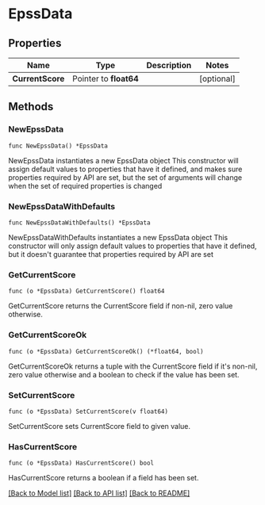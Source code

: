 # EpssData

## Properties

Name | Type | Description | Notes
------------ | ------------- | ------------- | -------------
**CurrentScore** | Pointer to **float64** |  | [optional] 

## Methods

### NewEpssData

`func NewEpssData() *EpssData`

NewEpssData instantiates a new EpssData object
This constructor will assign default values to properties that have it defined,
and makes sure properties required by API are set, but the set of arguments
will change when the set of required properties is changed

### NewEpssDataWithDefaults

`func NewEpssDataWithDefaults() *EpssData`

NewEpssDataWithDefaults instantiates a new EpssData object
This constructor will only assign default values to properties that have it defined,
but it doesn't guarantee that properties required by API are set

### GetCurrentScore

`func (o *EpssData) GetCurrentScore() float64`

GetCurrentScore returns the CurrentScore field if non-nil, zero value otherwise.

### GetCurrentScoreOk

`func (o *EpssData) GetCurrentScoreOk() (*float64, bool)`

GetCurrentScoreOk returns a tuple with the CurrentScore field if it's non-nil, zero value otherwise
and a boolean to check if the value has been set.

### SetCurrentScore

`func (o *EpssData) SetCurrentScore(v float64)`

SetCurrentScore sets CurrentScore field to given value.

### HasCurrentScore

`func (o *EpssData) HasCurrentScore() bool`

HasCurrentScore returns a boolean if a field has been set.


[[Back to Model list]](../README.md#documentation-for-models) [[Back to API list]](../README.md#documentation-for-api-endpoints) [[Back to README]](../README.md)


